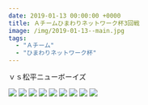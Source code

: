 ```yaml
---
date: 2019-01-13 00:00:00 +0000
title: Ａチームひまわりネットワーク杯3回戦
image: /img/2019-01-13--main.jpg
tags:
  - "Ａチーム"
  - "ひまわりネットワーク杯"
---
```


ｖｓ松平ニューボーイズ

![](/img/2019-01-13--01.jpg)
![](/img/2019-01-13--02.jpg)
![](/img/2019-01-13--03.jpg)
![](/img/2019-01-13--04.jpg)
![](/img/2019-01-13--05.jpg)
![](/img/2019-01-13--06.jpg)
![](/img/2019-01-13--07.jpg)
![](/img/2019-01-13--09.jpg)
![](/img/2019-01-13--08.jpg)
